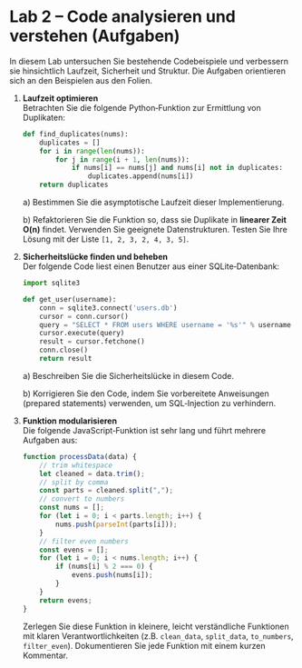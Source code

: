 # Lab 2 – Code analysieren und verstehen (Aufgaben)

In diesem Lab untersuchen Sie bestehende Codebeispiele und verbessern
sie hinsichtlich Laufzeit, Sicherheit und Struktur. Die Aufgaben
orientieren sich an den Beispielen aus den Folien.

1. **Laufzeit optimieren**\
   Betrachten Sie die folgende Python‑Funktion zur Ermittlung von
   Duplikaten:

   ```python
   def find_duplicates(nums):
       duplicates = []
       for i in range(len(nums)):
           for j in range(i + 1, len(nums)):
               if nums[i] == nums[j] and nums[i] not in duplicates:
                   duplicates.append(nums[i])
       return duplicates
   ```

   a) Bestimmen Sie die asymptotische Laufzeit dieser Implementierung.

   b) Refaktorieren Sie die Funktion so, dass sie Duplikate in
   **linearer Zeit O(n)** findet. Verwenden Sie geeignete
   Datenstrukturen. Testen Sie Ihre Lösung mit der Liste `[1, 2, 3, 2, 4, 3, 5]`.

2. **Sicherheitslücke finden und beheben**\
   Der folgende Code liest einen Benutzer aus einer SQLite‑Datenbank:

   ```python
   import sqlite3

   def get_user(username):
       conn = sqlite3.connect('users.db')
       cursor = conn.cursor()
       query = "SELECT * FROM users WHERE username = '%s'" % username
       cursor.execute(query)
       result = cursor.fetchone()
       conn.close()
       return result
   ```

   a) Beschreiben Sie die Sicherheitslücke in diesem Code.

   b) Korrigieren Sie den Code, indem Sie vorbereitete Anweisungen
   (prepared statements) verwenden, um SQL‑Injection zu verhindern.

3. **Funktion modularisieren**\
   Die folgende JavaScript‑Funktion ist sehr lang und führt mehrere
   Aufgaben aus:

   ```javascript
   function processData(data) {
       // trim whitespace
       let cleaned = data.trim();
       // split by comma
       const parts = cleaned.split(",");
       // convert to numbers
       const nums = [];
       for (let i = 0; i < parts.length; i++) {
           nums.push(parseInt(parts[i]));
       }
       // filter even numbers
       const evens = [];
       for (let i = 0; i < nums.length; i++) {
           if (nums[i] % 2 === 0) {
               evens.push(nums[i]);
           }
       }
       return evens;
   }
   ```

   Zerlegen Sie diese Funktion in kleinere, leicht verständliche
   Funktionen mit klaren Verantwortlichkeiten (z.B. `clean_data`,
   `split_data`, `to_numbers`, `filter_even`). Dokumentieren Sie jede
   Funktion mit einem kurzen Kommentar.
